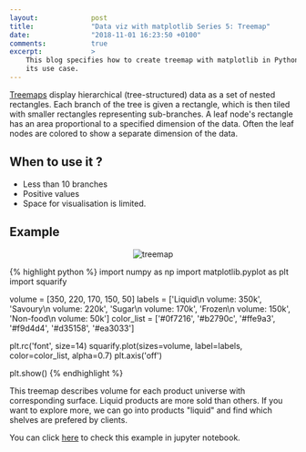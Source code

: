 ```yaml
---
layout:             post
title:              "Data viz with matplotlib Series 5: Treemap"
date:               "2018-11-01 16:23:50 +0100"
comments:           true
excerpt:            >
    This blog specifies how to create treemap with matplotlib in Python, and
    its use case.
---
```


[Treemaps][treemap] display hierarchical (tree-structured) data as a set of
nested rectangles. Each branch of the tree is given a rectangle, which is then
tiled with smaller rectangles representing sub-branches. A leaf node's
rectangle has an area proportional to a specified dimension of the data. Often
the leaf nodes are colored to show a separate dimension of the data.

## When to use it ?
- Less than 10 branches
- Positive values
- Space for visualisation is limited.

## Example
<p align="center">
  <img alt="treemap"
  src="{{ site.baseurl }}/images/20181030-treemap.png"/>
</p>

{% highlight python %}
import numpy as np
import matplotlib.pyplot as plt
import squarify

volume = [350, 220, 170, 150, 50]
labels = ['Liquid\n volume: 350k', 'Savoury\n volume: 220k',
          'Sugar\n volume: 170k', 'Frozen\n volume: 150k',
          'Non-food\n volume: 50k']
color_list = ['#0f7216', '#b2790c', '#ffe9a3',
              '#f9d4d4', '#d35158', '#ea3033']

plt.rc('font', size=14)
squarify.plot(sizes=volume, label=labels,
              color=color_list, alpha=0.7)
plt.axis('off')

plt.show()
{% endhighlight %}

This treemap describes volume for each product universe with corresponding
surface. Liquid products are more sold than others. If you want to explore more,
we can go into products "liquid" and find which shelves are prefered by clients.

You can click [here][notebook] to check this example in jupyter notebook.

[treemap]: https://en.wikipedia.org/wiki/Treemapping
[notebook]: https://github.com/jingwen-z/python-playground/blob/master/plotting_and_visualization/treemap.ipynb
